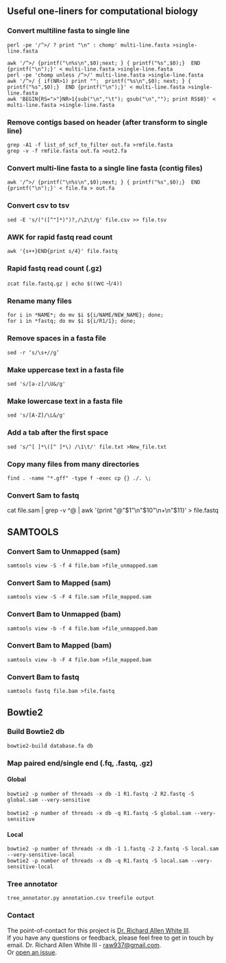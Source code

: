 ## Useful one-liners for computational biology

### Convert multiline fasta to single line 
```
perl -pe '/^>/ ? print "\n" : chomp' multi-line.fasta >single-line.fasta
``` 
`awk '/^>/ {printf("\n%s\n",$0);next; } { printf("%s",$0);}  END {printf("\n");}' < multi-line.fasta >single-line.fasta` <br/>
`perl -pe 'chomp unless /^>/' multi-line.fasta >single-line.fasta` <br/>
`awk '/^>/ { if(NR>1) print "";  printf("%s\n",$0); next; } { printf("%s",$0);}  END {printf("\n");}' < multi-line.fasta >single-line.fasta` <br/>
`awk 'BEGIN{RS=">"}NR>1{sub("\n","\t"); gsub("\n",""); print RS$0}' < multi-line.fasta >single-line.fasta` <br/>

### Remove contigs based on header (after transform to single line)
`grep -A1 -f list_of_scf_to_filter out.fa >rmfile.fasta` <br/>
`grep -v -f rmfile.fasta out.fa >out2.fa`

### Convert multi-line fasta to a single line fasta (contig files)
`awk '/^>/ {printf("\n%s\n",$0);next; } { printf("%s",$0);}  END {printf("\n");}' < file.fa > out.fa`

### Convert csv to tsv 
`sed -E 's/("([^"]*)")?,/\2\t/g' file.csv >> file.tsv`

### AWK for rapid fastq read count
`awk '{s++}END{print s/4}' file.fastq`

### Rapid fastq read count (.gz)
`zcat file.fastq.gz | echo $((`wc -l`/4))`

### Rename many files
`for i in *NAME*; do mv $i ${i/NAME/NEW_NAME}; done;` <br />
`for i in *fastq; do mv $i ${i/R1/1}; done;`

### Remove spaces in a fasta file
`sed -r ‘s/\s+//g’`

### Make uppercase text in a fasta file
`sed 's/[a-z]/\U&/g'`

### Make lowercase text in a fasta file
`sed 's/[A-Z]/\L&/g'`

### Add a tab after the first space
`sed 's/^[ ]*\([^ ]*\) /\1\t/' file.txt >New_file.txt`

### Copy many files from many directories
`find . -name "*.gff" -type f -exec cp {} ./. \;`

### Convert Sam to fastq
cat file.sam | grep -v ^@ | awk '{print "@"$1"\n"$10"\n+\n"$11}' > file.fastq

## SAMTOOLS

### Convert Sam to Unmapped (sam)
`samtools view -S -f 4 file.bam >file_unmapped.sam`

### Convert Sam to Mapped (sam)
`samtools view -S -F 4 file.sam >file_mapped.sam`

### Convert Bam to Unmapped (bam)
`samtools view -b -f 4 file.bam >file_unmapped.bam`

### Convert Bam to Mapped (bam)
`samtools view -b -F 4 file.bam >file_mapped.bam`

### Convert Bam to fastq
`samtools fastq file.bam >file.fastq`

## Bowtie2 

### Build Bowtie2 db
`bowtie2-build database.fa db` 

### Map paired end/single end (.fq, .fastq, .gz)

#### Global 
`bowtie2 -p number of threads -x db -1 R1.fastq -2 R2.fastq -S global.sam --very-sensitive`<br/>  
`bowtie2 -p number of threads -x db -q R1.fastq -S global.sam --very-sensitive` 

#### Local
`bowtie2 -p number of threads -x db -1 1.fastq -2 2.fastq -S local.sam --very-sensitive-local` <br/>
`bowtie2 -p number of threads -x db -q R1.fastq -S local.sam --very-sensitive-local` 

### Tree annotator 
`tree_annotator.py annotation.csv treefile output`


### Contact 
The point-of-contact for this project is [Dr. Richard Allen White III](https://github.com/raw937).<br />
If you have any questions or feedback, please feel free to get in touch by email. 
Dr. Richard Allen White III - raw937@gmail.com.  <br />
Or [open an issue](https://github.com/raw937/Useful-one-liners-for-computational/issues).
